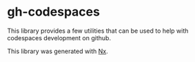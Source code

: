# gh-codespaces

This library provides a few utilities that can be used to help with codespaces
development on github.

This library was generated with [Nx](https://nx.dev).
